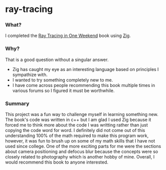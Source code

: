 
# ray-tracing

### What?

I completed the [Ray Tracing in One Weekend](https://raytracing.github.io/books/RayTracingInOneWeekend.html) book using [Zig](https://ziglang.org/).

### Why?

That is a good question without a singular answer.
- Zig has caught my eye as an interesting language based on principles I sympathize with.
- I wanted to try something completely new to me.
- I have come across people recommending this book multiple times in various forums so I figured it must be worthwhile.

### Summary

This project was a fun way to challenge myself in learning something new. The book's code was written in c++ but I am glad I used Zig because it forced me to think more about the code I was writting rather than just copying the code word for word. I definitely did not come out of this understanding 100% of the math required to make this program work, however, it was fun to brush up on some of my math skills that I have not used since college. One of the more exciting parts for me were the sections about camera positioning and defocus blur because the concepts were so closely related to photography which is another hobby of mine. Overall, I would recommend this book to anyone interested.
